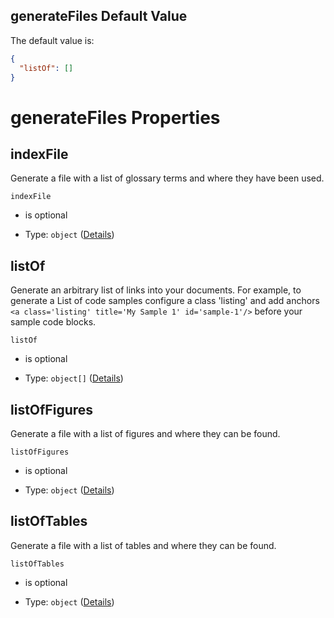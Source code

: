 ## generateFiles Default Value

The default value is:

```json
{
  "listOf": []
}
```

# generateFiles Properties



## indexFile

Generate a file with a list of glossary terms and where they have been used.

`indexFile`

*   is optional

*   Type: `object` ([Details](schema-defs-generatefiles-properties-indexfile.md))

## listOf

Generate an arbitrary list of links into your documents. For example, to generate a List of code samples configure a class 'listing' and add anchors `<a class='listing' title='My Sample 1' id='sample-1'/>` before your sample code blocks.

`listOf`

*   is optional

*   Type: `object[]` ([Details](schema-defs-generatefiles-properties-listof-items.md))

## listOfFigures

Generate a file with a list of figures and where they can be found.

`listOfFigures`

*   is optional

*   Type: `object` ([Details](schema-defs-generatefiles-properties-listoffigures.md))

## listOfTables

Generate a file with a list of tables and where they can be found.

`listOfTables`

*   is optional

*   Type: `object` ([Details](schema-defs-generatefiles-properties-listoftables.md))
